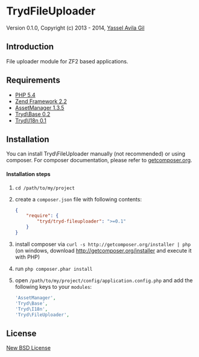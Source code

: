 TrydFileUploader
=====

Version 0.1.0, Copyright (c) 2013 - 2014, [Yassel Avila Gil](http://yasselavila.com/)

## Introduction

File uploader module for ZF2 based applications.

## Requirements

* [PHP 5.4](http://php.net/)
* [Zend Framework 2.2](http://framework.zend.com/)
* [AssetManager 1.3.5](http://github.com/RWOverdijk/AssetManager)
* [Tryd\Base 0.2](http://github.com/tryd/tryd-base)
* [Tryd\I18n 0.1](http://github.com/tryd/tryd-i18n)

## Installation

You can install Tryd\FileUploader manually (not recommended) or using composer. 
For composer documentation, please refer to [getcomposer.org](http://getcomposer.org/).

#### Installation steps

  1. `cd /path/to/my/project`
  2. create a `composer.json` file with following contents:

     ```json
     {
         "require": {
             "tryd/tryd-fileuploader": ">=0.1"
         }
     }
     ```
  3. install composer via `curl -s http://getcomposer.org/installer | php` (on windows, download
     http://getcomposer.org/installer and execute it with PHP)
  4. run `php composer.phar install`
  5. open `/path/to/my/project/config/application.config.php` and add the following keys to your `modules`:

     ```php
     'AssetManager',
     'Tryd\Base',
     'Tryd\I18n',
     'Tryd\FileUploader',
     ```

## License

[New BSD License](http://tryd.net/license/new-bsd)
